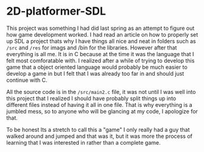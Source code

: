 #         2D-platformer-SDL

This project was something I had did last spring as an attempt to figure out how game development worked. I had read an article on how to properly set up SDL a project thats why I have things all nice and neat in folders such as `/src` and `/res` for imags and /bin for the libraries. However after that everything is all me. It is in C because at the time it was the language that I felt most comforatable with. I realized after a while of trying to develop this game that a object oriented language would probably be much easier to develop a game in but I felt that I was already too far in and should just continue with C.

All the source code is in the `/src/main2.c` file, it was not until I was well into this project that I realized I should have probably split things up into different files instead of having it all in one file. That is why everything is a jumbled mess, so to anyone who will be glancing at my code, I apologize for that.

To be honest Its a stretch to call this a "game" I only really had a guy that walked around and jumped and that was it, but it was more the process of learning that I was interested in rather than a complete game.
